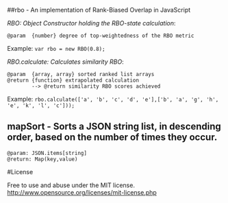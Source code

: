 ##rbo - An implementation of Rank-Biased Overlap in JavaScript

_RBO: Object Constructor holding the RBO-state calculation_:
```
@param  {number} degree of top-weightedness of the RBO metric
```
Example: `var rbo = new RBO(0.8);`

_RBO.calculate: Calculates similarity RBO_:
```
@param  {array, array} sorted ranked list arrays
@return {function} extrapolated calculation
 		--> @return similarity RBO scores achieved
```
Example: `rbo.calculate(['a', 'b', 'c', 'd', 'e'],['b', 'a', 'g', 'h', 'e', 'k', 'l', 'c']));`

## mapSort - Sorts a JSON string list, in descending order, based on the number of times they occur.
```
@param: JSON.items[string]
@return: Map(key,value)
```

#License

Free to use and abuse under the MIT license.
http://www.opensource.org/licenses/mit-license.php
